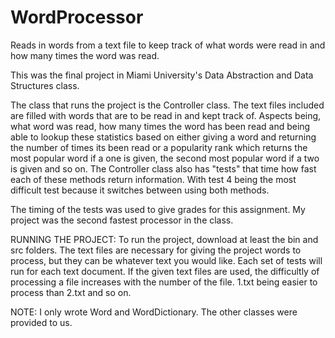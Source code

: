 # WordProcessor
Reads in words from a text file to keep track of what words were read in and how many times the word was read.

This was the final project in Miami University's Data Abstraction and Data Structures class.

The class that runs the project is the Controller class. The text files included are filled with words that are to be read in and kept track of. Aspects being, what word was read, how many times the word has been read and being able to lookup these statistics based on either giving a word and returning the number of times its been read or a popularity rank which returns the most popular word if a one is given, the second most popular word if a two is given and so on. The Controller class also has "tests" that time how fast each of these methods return information. With test 4 being the most difficult test because it switches between using both methods.

The timing of the tests was used to give grades for this assignment. My project was the second fastest processor in the class.

RUNNING THE PROJECT:
  To run the project, download at least the bin and src folders.
  The text files are necessary for giving the project words to process, but they can be whatever text you would like.
  Each set of tests will run for each text document.
  If the given text files are used, the difficultly of processing a file increases with the number of the file. 1.txt being easier to process than 2.txt and so on.

NOTE: I only wrote Word and WordDictionary. The other classes were provided to us.
